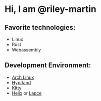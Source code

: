 # Hi, I am @riley-martin
## Favorite technologies:
- Linux
- Rust
- Webassembly
## Development Environment:
- [Arch Linux](https://archlinux.org)
- [Hyprland](https://hyprland.org)
- [Kitty](https://github.com/kovidgoyal/kitty)
- [Helix](https://helix-editor.com) or [Lapce](https://lapce.dev)
